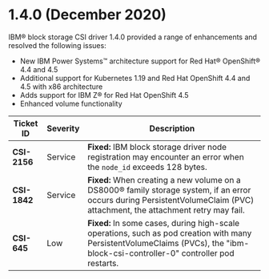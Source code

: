 # 1.4.0 (December 2020)

IBM® block storage CSI driver 1.4.0 provided a range of enhancements and resolved the following issues:

-   New IBM Power Systems™ architecture support for Red Hat® OpenShift® 4.4 and 4.5
-   Additional support for Kubernetes 1.19 and Red Hat OpenShift 4.4 and 4.5 with x86 architecture
-   Adds support for IBM Z® for Red Hat OpenShift 4.5
-   Enhanced volume functionality

|Ticket ID|Severity|Description|
|---------|--------|-----------|
|**CSI-2156**|Service|**Fixed:** IBM block storage driver node registration may encounter an error when the `node_id` exceeds 128 bytes.|
|**CSI-1842**|Service|**Fixed:** When creating a new volume on a DS8000® family storage system, if an error occurs during PersistentVolumeClaim (PVC) attachment, the attachment retry may fail.|
|**CSI-645**|Low|**Fixed:** In some cases, during high-scale operations, such as pod creation with many PersistentVolumeClaims (PVCs), the "ibm-block-csi-controller-0" controller pod restarts.|


